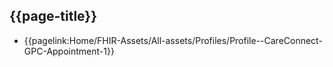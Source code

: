 ## {{page-title}}

- {{pagelink:Home/FHIR-Assets/All-assets/Profiles/Profile--CareConnect-GPC-Appointment-1}}